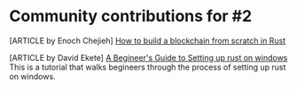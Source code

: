 # Community contributions for #2

[ARTICLE by Enoch Chejieh] [How to build a blockchain from scratch in Rust](https://coinsbench.com/how-to-build-a-blockchain-from-scratch-in-rust-9cedb59f8897)

[ARTICLE by David Ekete] [A Begineer's Guide to Setting up rust on windows](https://medium.com/@davidekete/a-beginners-guide-to-setting-up-rust-on-windows-995a9926267f)
This is a tutorial that walks begineers through the process of setting up rust on windows.
